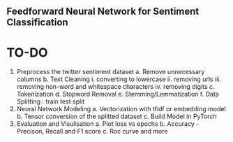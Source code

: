 ## Feedforward Neural Network for Sentiment Classification

# TO-DO
1. Preprocess the twitter sentiment dataset
    a. Remove unnecessary columns
    b. Text Cleaning
        i. converting to lowercase
        ii. removing urls
        iii. removing non-word and whitespace characters
        iv. removing digits
    c. Tokenization
    d. Stopword Removal
    e. Stemming/Lemmatization
    f. Data Splitting : train test split
2. Neural Network Modeling
    a. Vectorization with tfidf or embedding model
    b. Tensor conversion of the splitted dataset
    c. Build Model in PyTorch
3. Evaluation and Visulisation
    a. Plot loss vs epochs
    b. Accuracy - Precison, Recall and F1 score
    c. Roc curve and more